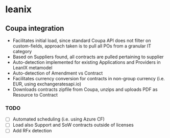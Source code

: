 # leanix

## Coupa integration
- Facilitates initial load, since standard Coupa API does not filter on custom-fields, approach taken is to pull all POs from a granular IT category
- Based on Suppliers found, all contracts are pulled pertaining to supplier
- Auto-detection implemented for existing Applications and Providers in LeanIX metamodel
- Auto-detection of Amendment vs Contract
- Facilitates currency conversion for contracts in non-group currency (i.e. EUR, using exchangeratesapi.io)
- Downloads contracts zipfile from Coupa, unzips and uploads PDF as Resource to Contract

### TODO
- [ ] Automated scheduling (i.e. using Azure CF)
- [ ] Load also Support and SoW contracts outside of licenses
- [ ] Add RFx detection 
